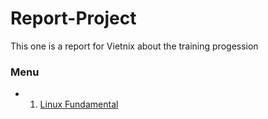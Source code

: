 # Report-Project
This one is a report for Vietnix about the training progession

### Menu

* 1. <a href=https://github.com/exortv123/Report-Project/section1/LinuxFund.md>Linux Fundamental</a>